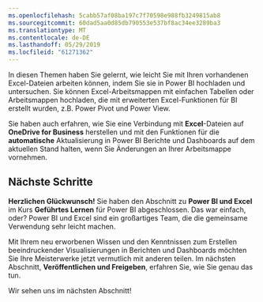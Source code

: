 ```yaml
---
ms.openlocfilehash: 5cabb57af08ba197c7f70598e988fb3249815ab8
ms.sourcegitcommit: 60dad5aa0d85db790553e537bf8ac34ee3289ba3
ms.translationtype: MT
ms.contentlocale: de-DE
ms.lasthandoff: 05/29/2019
ms.locfileid: "61271362"
---
```

In diesen Themen haben Sie gelernt, wie leicht Sie mit Ihren vorhandenen Excel-Dateien arbeiten können, indem Sie sie in Power BI hochladen und untersuchen. Sie können Excel-Arbeitsmappen mit einfachen Tabellen oder Arbeitsmappen hochladen, die mit erweiterten Excel-Funktionen für BI erstellt wurden, z.B. Power Pivot und Power View.

Sie haben auch erfahren, wie Sie eine Verbindung mit **Excel**-Dateien auf **OneDrive for Business** herstellen und mit den Funktionen für die **automatische** Aktualisierung in Power BI Berichte und Dashboards auf dem aktuellen Stand halten, wenn Sie Änderungen an Ihrer Arbeitsmappe vornehmen.

## <a name="next-steps"></a>Nächste Schritte
**Herzlichen Glückwunsch!** Sie haben den Abschnitt zu **Power BI und Excel** im Kurs **Geführtes Lernen** für Power BI abgeschlossen. Das war einfach, oder? Power BI und Excel sind ein großartiges Team, die die gemeinsame Verwendung sehr leicht machen.

Mit Ihrem neu erworbenen Wissen und den Kenntnissen zum Erstellen beeindruckender Visualisierungen in Berichten und Dashboards möchten Sie Ihre Meisterwerke jetzt vermutlich mit anderen teilen. Im nächsten Abschnitt, **Veröffentlichen und Freigeben**, erfahren Sie, wie Sie genau das tun.

Wir sehen uns im nächsten Abschnitt!

